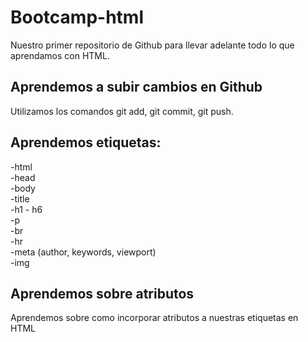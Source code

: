# Bootcamp-html

Nuestro primer repositorio de Github para llevar adelante todo lo que aprendamos con HTML.

## Aprendemos a subir cambios en Github

Utilizamos los comandos git add, git commit, git push.

## Aprendemos etiquetas:
-html </br>
-head </br>
-body </br>
-title </br>
-h1 - h6 </br>
-p </br>
-br </br>
-hr </br>
-meta (author, keywords, viewport)</br>
-img

## Aprendemos sobre atributos

Aprendemos sobre como incorporar atributos a nuestras etiquetas en HTML